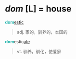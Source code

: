 # _dom_ [L] = house

<b style="color: #20B2AA;">dom</b>[estic](-estic.md)
> adj. 家的，驯养的，本国的

<b style="color: #20B2AA;">dom</b>estic[ate](-ate.md)
> vt. 驯养，驯化，使爱家